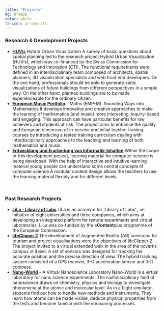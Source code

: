 ```yaml
---
title: "Projects"
bg: breeze
color: white
fa-icon: arrows-alt
---
```

### Research & Development Projects
- **[HUVis](https://huvis.github.io/)** Hybrid Urban Visualization
A survey of basic questions about spatial planning led to the research project Hybrid Urban Visualization (HUVis), which was co-financed by the Swiss Commission for Technology and Innovation (CTI). The functional requirements were defined in an interdisciplinary team composed of architects, spatial planners, 3D visualization specialists and web front end developers. On the one hand, professionals should be able to generate static visualizations of future buildings from different perspectives in a simple way. On the other hand, planned buildings are to be made experienceable for the ordinary citizen. 
- **[European Music Portfolio](http://maths.emportfolio.eu/)** - Maths (EMP-M): Sounding Ways into Mathematics
It develops innovative and creative approaches to make the learning of mathematics (and music) more interesting, inquiry-based and engaging. This approach can have particular benefits for low achievers and students at risk. The project aims to enhance the quality and European dimension of in-service and initial teacher training courses by introducing a tested training curriculum dealing with interdisciplinary approaches to the teaching and learning of both mathematics and music.
- **[Entwicklung und Erarbeitung von Informatik-Inhalten](http://informatik-biber.ch/lehrmittel/)**
Within the scope of this development project, learning material for computer science is being developed. With the help of interactive and intuitive learning material young people can understand some central concepts of computer science.A modular content design allows the teachers to use the learning material flexibly and for different levels.

<br>

### Past Research Projects

- **[LiLa - Library of Labs](http://www.lila-project.org/)** LiLa is an acronym for ‚Library of Labs‘ , an initiative of eight universities and three companies, which aims at developing an integrated platform for remote experiments and virtual laboratories. LiLa was co-funded by the e**Content***plus* programme of the European Commission.
- **[lifeClipper 2](http://www.lifeclipper.net/)** The development of Augmented Reality (AR) scenarios for tourism and project visualisations were the objectives of lifeClipper 2. 
The project invited to a virtual extended walk in the area of the novartis campus in Basel. 
A set of sensors was designed for tracking the accurate position and the precise direction of view. The hybrid tracking system consisted of a GPS receiver, 3-D acceleration sensor and 3-D compass. 
- **[Nano-World](http://nano-world2.cs.unibas.ch)** - A Virtual Nanoscience Laboratory
Nano-World is a virtual laboratory for nano science experiments.
The multidisciplinary field of nanoscience draws on chemistry, physics and biology to investigate phenomena at the atomic and molecular level. As in a flight simulator, students find out how to handle new methods and instruments. They learn how atoms can be made visible, deduce physical properties from the tests and become familiar with the measuring processes.